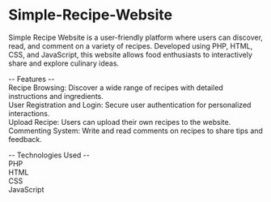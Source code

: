 # Simple-Recipe-Website
Simple Recipe Website is a user-friendly platform where users can discover, read, and comment on a variety of recipes. 
Developed using PHP, HTML, CSS, and JavaScript, this website allows food enthusiasts to interactively share and explore culinary ideas.

-- Features --<br />
Recipe Browsing: Discover a wide range of recipes with detailed instructions and ingredients.<br />
User Registration and Login: Secure user authentication for personalized interactions.<br />
Upload Recipe: Users can upload their own recipes to the website.<br />
Commenting System: Write and read comments on recipes to share tips and feedback.<br />

-- Technologies Used --<br />
PHP<br />
HTML<br />
CSS <br />
JavaScript

